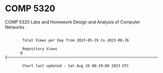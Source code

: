 # COMP 5320
COMP 5320 Labs and Homework 
Design and Analysis of Computer Networks

```

        Total Views per Day from 2023-05-29 to 2023-08-26

        Repository Views
       0 ┼─────────────────────────────────────────────────────────────────────────────────────────

        Chart last updated - Sat Aug 26 00:29:09 2023 UTC
        
```

